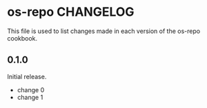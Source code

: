 # os-repo CHANGELOG

This file is used to list changes made in each version of the os-repo cookbook.

## 0.1.0

Initial release.

- change 0
- change 1
